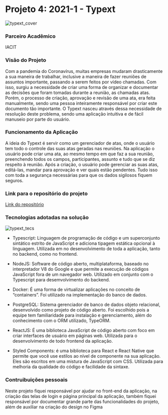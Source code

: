 # Projeto 4: 2021-1 - Typext
![typext_cover](https://user-images.githubusercontent.com/56441371/112768034-52dbed80-8ff0-11eb-8a72-5190c56f1090.png)

### Parceiro Acadêmico
IACIT

### Visão do Projeto
Com a pandemia do Coronavírus, muitas empresas mudaram drasticamente a sua maneira de trabalhar, inclusive a maneira de fazer reuniões de assuntos importante, passando a serem feitos
por vídeo chamadas. Com isso, surgiu a necessidade de criar uma forma de organizar e documentar as decisões que foram tomadas durante a reunião, as chamadas atas. 
Porém, o processo de criação, aprovação e revisão de uma ata, era feita manualmente, sendo uma pessoa inteiramente responsável por criar este documento tão importante. 
O Typext nasceu através dessa necessidade de resolução deste problema, sendo uma aplicação intuitiva e de fácil manuseio por parte do usuário.

### Funcionamento da Aplicação
A ideia do Typext é servir como um gerenciador de atas, onde o usuário tem todo o controle das suas atas geradas nas reuniões. Na aplicação o usuário pode criar uma ata, 
ao mesmo tempo em que faz a sua reunião, preenchendo todos os campos, participantes, assunto e tudo que se diz respeito à reunião. Após a criação, o usuário pode gerenciar 
as suas atas, editá-las, mandar para aprovação e ver quais estão pendentes. Tudo isso com toda a segurança necessárias para que os dados sigilosos fiquem seguros.

### Link para o repositório do projeto
[Link do repositório](https://github.com/Typext)

### Tecnologias adotadas na solução
![typext_tecs](https://user-images.githubusercontent.com/56441371/112768909-c122af00-8ff4-11eb-98b4-5c08e4501299.png)

- Typescript: Linguagem de programação de código e um superconjunto sintático estrito de JavaScript e adiciona tipagem estática opcional à linguagem. Utilizada em no desenvolvimento de toda a aplicação, tanto no backend, como no frontend.

- NodeJS: Software de código aberto, multiplataforma, baseado no interpretador V8 do Google e que permite a execução de códigos JavaScript fora de um navegador web. Utilizado em conjunto com o Typescript para desemvolvimento do backend.

- Docker: É uma forma de virtualizar aplicações no conceito de “containers”. Foi utilizado na implementação do banco de dados.

- PostgreSQL: Sistema gerenciador de banco de dados objeto relacional, desenvolvido como projeto de código aberto. Foi escolhido pois a equipe tem familiaridade para instalação e gerenciamento, além do conhecimento com o ORM utilizado, TypeORM.

- ReactJS: É uma biblioteca JavaScript de código aberto com foco em criar interfaces de usuário em páginas web. Utilizada para o desenvolvimento de todo frontend da aplicação.

- Styled Components: é uma biblioteca para React e React Native que permite que você use estilos ao nível de componente na sua aplicação. Eles são escritos em uma mistura de JavaScript com CSS. Utilizada para melhoria da qualidade do código e facilidade da sintaxe.

### Contruibuições pessoais
Neste projeto fiquei responsável por ajudar no front-end da aplicação, na criação das telas de login e página principal da aplicação, também fiquei responsável por documentar
grande parte das funcionalidades do projeto, além de auxiliar na criação do design no Figma
